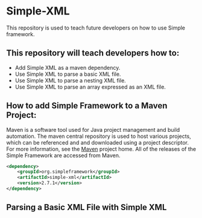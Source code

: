 # Simple-XML
This repository is used to teach future developers on how to use Simple framework.

## This repository will teach developers how to:
- Add Simple XML as a maven dependency.
- Use Simple XML to parse a basic XML file.
- Use Simple XML to parse a nesting XML file.
- Use Simple XML to parse an array expressed as an XML file.

## How to add Simple Framework to a Maven Project:
Maven is a software tool used for Java project management and build automation. The maven central repository is used to host various projects, which can be referenced and and downloaded using a project descriptor. For more information, see the [Maven](https://maven.apache.org/what-is-maven.html) project home. All of the releases of the Simple Framework are accessed from Maven.

```XML
<dependency>
    <groupId>org.simpleframework</groupId>
    <artifactId>simple-xml</artifactId>
    <version>2.7.1</version>
</dependency>
```
## Parsing a Basic XML File with Simple XML
